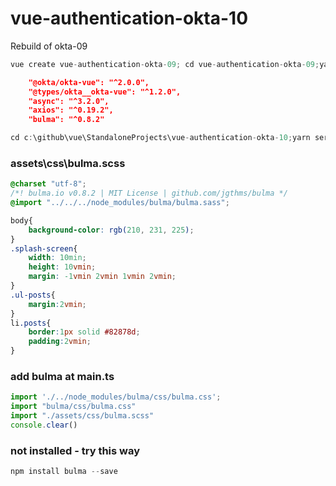 # vue-authentication-okta-10

Rebuild of okta-09

```js
vue create vue-authentication-okta-09; cd vue-authentication-okta-09;yarn install; yarn serve
```

```json
    "@okta/okta-vue": "^2.0.0",
    "@types/okta__okta-vue": "^1.2.0",
    "async": "^3.2.0",
    "axios": "^0.19.2",
    "bulma": "^0.8.2"
```

```js
cd c:\github\vue\StandaloneProjects\vue-authentication-okta-10;yarn serve
```

### assets\css\bulma.scss

```css
@charset "utf-8";
/*! bulma.io v0.8.2 | MIT License | github.com/jgthms/bulma */
@import "../../../node_modules/bulma/bulma.sass";

body{
    background-color: rgb(210, 231, 225);
}
.splash-screen{
    width: 10min;
    height: 10vmin;
    margin: -1vmin 2vmin 1vmin 2vmin;
}
.ul-posts{
    margin:2vmin;
}
li.posts{
    border:1px solid #82878d;
    padding:2vmin;
}
```

### add bulma at main.ts

```js
import './../node_modules/bulma/css/bulma.css';
import "bulma/css/bulma.css"
import "./assets/css/bulma.scss"
console.clear()
```

### not installed - try this way

```js
npm install bulma --save
```
